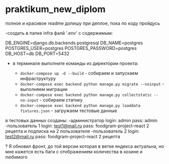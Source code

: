# praktikum_new_diplom

полное и красивое readme допишу при деплое, пока по коду пройдусь

-создать в папке infra фалй '.env' c содержимым:

  DB_ENGINE=django.db.backends.postgresql
  DB_NAME=postgres
  POSTGRES_USER=postgres
  POSTGRES_PASSWORD=postgres
  DB_HOST=db
  DB_PORT=5432


- в терминале выполните команды из директории проекта:

  - `docker-compose up -d --build` - собираем и запускаем инфраструктуру
  - `docker-compose exec backend python manage.py migrate --noinput` - выполняем миграции
  - `docker-compose exec backend python manage.py collectstatic --no-input` - собираем статику
  - `docker-compose exec backend python manage.py loaddata fixtures.json` - загружаем тестовые данные

в тестовых данных созданы:
-админиcтратор
  login: admin
  pass: admin
-пользователь 1
  login: test1@mail.ru
  pass: foodgram-project-react
  2 рецепта и подписка на 2 пользователя
-пользователь 2
  login: test2@mail.ru
  pass: foodgram-project-react
  2 рецепта


?
Я обновил фронт, до той версии которая в ветке яндекса актуальна, но 
мне кажется есть баги с отображением количества в козине и любимого


